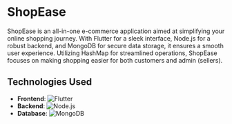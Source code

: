 # ShopEase

ShopEase is an all-in-one e-commerce application aimed at simplifying your online shopping journey. With Flutter for a sleek interface, Node.js for a robust backend, and MongoDB for secure data storage, it ensures a smooth user experience. Utilizing HashMap for streamlined operations, ShopEase focuses on making shopping easier for both customers and admin (sellers).

## Technologies Used

- **Frontend**: ![Flutter](https://img.shields.io/badge/Flutter-02569B?style=for-the-badge&logo=flutter&logoColor=white)
- **Backend**: ![Node.js](https://img.shields.io/badge/Node.js-43853D?style=for-the-badge&logo=node.js&logoColor=white)
- **Database**: ![MongoDB](https://img.shields.io/badge/MongoDB-4EA94B?style=for-the-badge&logo=mongodb&logoColor=white)
